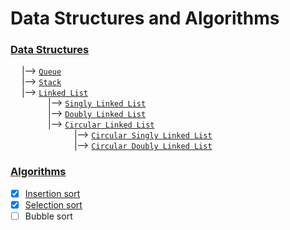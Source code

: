 # Data Structures and Algorithms

### <ins>Data Structures</ins> <br>
&emsp; |--> [`Queue`](/Queue%20-%20Data%20Sturucture) <br>
&emsp; |--> [`Stack`](/Stack%20-%20Data%20Structure) <br>
&emsp; |--> [`Linked List`](/Linked%20List) <br>
&emsp;&emsp;&emsp;&emsp; |--> [`Singly Linked List`](/Linked%20List/Singly%20Linked%20List) <br>
&emsp;&emsp;&emsp;&emsp; |--> [`Doubly Linked List`](/Linked%20List/Doubly%20Linked%20List) <br>
&emsp;&emsp;&emsp;&emsp; |--> [`Circular Linked List`](/Linked%20List/Circular%20Linked%20List) <br>
&emsp;&emsp;&emsp;&emsp;&emsp;&emsp;&emsp; |--> [`Circular Singly Linked List`](/Linked%20List/Circular%20Linked%20List/Circular%20Singly%20Linked%20List) <br>
&emsp;&emsp;&emsp;&emsp;&emsp;&emsp;&emsp; |--> [`Circular Doubly Linked List`](/Linked%20List/Circular%20Linked%20List/Circular%20Doubly%20Linked%20List) <br>

### <ins>Algorithms</ins> <br>
- [x] [Insertion sort](/Insertion%20Sort)
- [x] [Selection sort](/Selection%20Sort)
- [ ] Bubble sort
